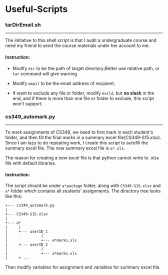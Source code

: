 # Useful-Scripts
### tarDirEmail.sh
___
The initiative to this shell script is that I audit a undergraduate course and need my friend to send the course materials under her account to me.
#### Instruction:
- Modify `dir` to be the path of target directory;Better use relative path, or `tar` command will give warning

- Modify `email` to be the email address of recipient;

- If want to exclude any file or folder, modify `excld`, but **no slash** in the end; and if there is more than one file or folder to exclude, this script won't support.

### cs349_automark.py
___
To mark assignments of CS349, we need to first mark in each student's folder, and then fill the final marks in a summary excel file(CS349-S15.xlsx). Since I am lazy to do repeating work, I create this script to autofill the summary excel file. The new summary excel file is `a*.xls`. 

The reason for creating a new excel file is that python cannot write to .xlsx file with default libraries.
#### Instruction:
The script should be under `a*package` folder, along with `CS349-S15.xlsx` and `a*` folder which contains all students' assignments. The directory tree looks like this:

```
+--- cs349_automark.py
|
+--- CS349-S15.xlsx
|
+--- a*
|     |
|     +--- userID_1
|               |
|               +--- a*marks.xls
|     +--- userID_2
|               |
|               +--- a*marks.xls
|     + ...
```

Then modify variables for assignment and variables for summary excel file.

